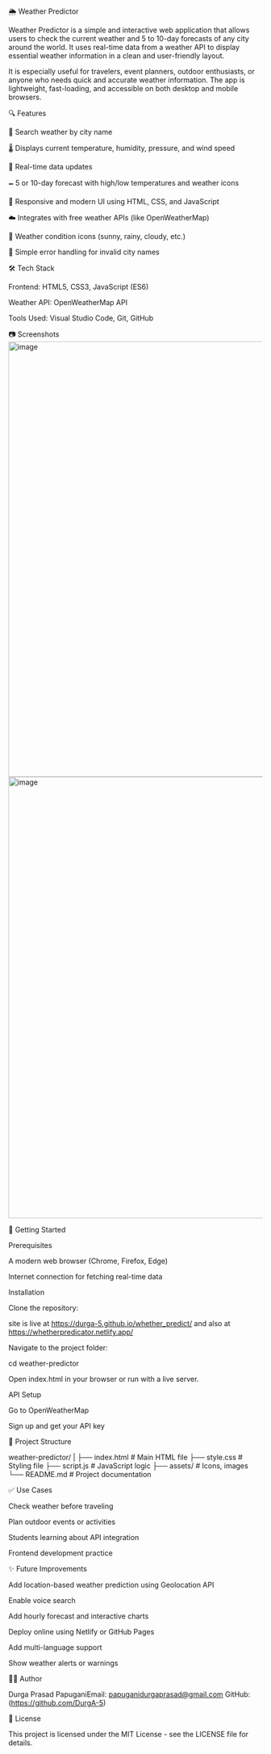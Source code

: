 🌦️ Weather Predictor

Weather Predictor is a simple and interactive web application that allows users to check the current weather and 5 to 10-day forecasts of any city around the world. It uses real-time data from a weather API to display essential weather information in a clean and user-friendly layout.

It is especially useful for travelers, event planners, outdoor enthusiasts, or anyone who needs quick and accurate weather information. The app is lightweight, fast-loading, and accessible on both desktop and mobile browsers.

🔍 Features

🔎 Search weather by city name

🌡️ Displays current temperature, humidity, pressure, and wind speed

🧒 Real-time data updates

🗕️ 5 or 10-day forecast with high/low temperatures and weather icons

🎨 Responsive and modern UI using HTML, CSS, and JavaScript

☁️ Integrates with free weather APIs (like OpenWeatherMap)

🔹 Weather condition icons (sunny, rainy, cloudy, etc.)

🔹 Simple error handling for invalid city names

🛠️ Tech Stack

Frontend: HTML5, CSS3, JavaScript (ES6)

Weather API: OpenWeatherMap API

Tools Used: Visual Studio Code, Git, GitHub

📷 Screenshots
<img width="1889" height="863" alt="image" src="https://github.com/user-attachments/assets/e3bab3a8-358f-4513-84e0-f9c1e0bbbf93" />
<img width="1549" height="875" alt="image" src="https://github.com/user-attachments/assets/dcc72143-1266-4659-b4c2-c180b0ba35a2" />


🚀 Getting Started

Prerequisites

A modern web browser (Chrome, Firefox, Edge)

Internet connection for fetching real-time data

Installation

Clone the repository:

site is live at https://durga-5.github.io/whether_predict/
and also at https://whetherpredicator.netlify.app/

Navigate to the project folder:

cd weather-predictor

Open index.html in your browser or run with a live server.

API Setup

Go to OpenWeatherMap

Sign up and get your API key


📁 Project Structure

weather-predictor/
|
├── index.html          # Main HTML file
├── style.css           # Styling file
├── script.js           # JavaScript logic
├── assets/             # Icons, images
└── README.md           # Project documentation

✅ Use Cases

Check weather before traveling

Plan outdoor events or activities

Students learning about API integration

Frontend development practice

✨ Future Improvements

Add location-based weather prediction using Geolocation API

Enable voice search

Add hourly forecast and interactive charts

Deploy online using Netlify or GitHub Pages

Add multi-language support

Show weather alerts or warnings

🧑‍💻 Author

Durga Prasad PapuganiEmail: papuganidurgaprasad@gmail.com
GitHub: (https://github.com/DurgA-5)

📄 License

This project is licensed under the MIT License - see the LICENSE file for details.

